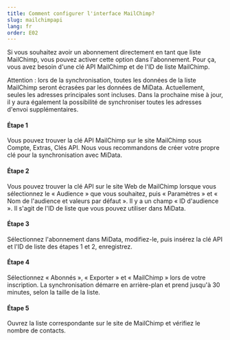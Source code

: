 ```yaml
---
title: Comment configurer l'interface MailChimp?
slug: mailchimpapi
lang: fr
order: E02
---
```


Si vous souhaitez avoir un abonnement directement en tant que liste MailChimp, vous pouvez activer cette option dans l'abonnement. Pour ça, vous avez besoin d'une clé API MailChimp et de l'ID de liste MailChimp.

Attention : lors de la synchronisation, toutes les données de la liste MailChimp seront écrasées par les données de MiData. Actuellement, seules les adresses principales sont incluses. Dans la prochaine mise à jour, il y aura également la possibilité de synchroniser toutes les adresses d'envoi supplémentaires.

#### Étape 1
Vous pouvez trouver la clé API MailChimp sur le site MailChimp sous Compte, Extras, Clés API. Nous vous recommandons de créer votre propre clé pour la synchronisation avec MiData.

#### Étape 2
Vous pouvez trouver la clé API sur le site Web de MailChimp lorsque vous sélectionnez le « Audience » que vous souhaitez, puis « Paramètres » et « Nom de l'audience et valeurs par défaut ». Il y a un champ « ID d'audience ». Il s'agit de l'ID de liste que vous pouvez utiliser dans MiData. 

#### Étape 3
Sélectionnez l'abonnement dans MiData, modifiez-le, puis insérez la clé API et l'ID de liste des étapes 1 et 2, enregistrez.

#### Étape 4
Sélectionnez « Abonnés », « Exporter » et « MailChimp » lors de votre inscription. La synchronisation démarre en arrière-plan et prend jusqu'à 30 minutes, selon la taille de la liste.

#### Étape 5
Ouvrez la liste correspondante sur le site de MailChimp et vérifiez le nombre de contacts.